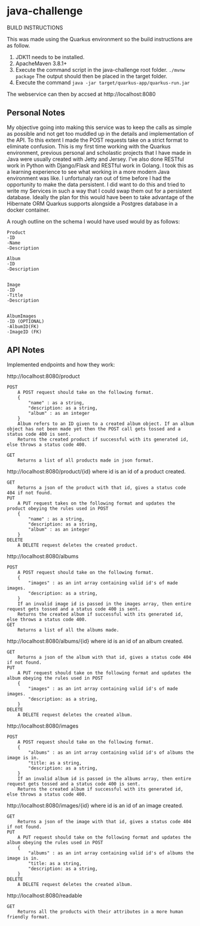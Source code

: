 # java-challenge
 
BUILD INSTRUCTIONS

This was made using the Quarkus environment so the build instructions are as follow.

1) JDK11 needs to be installed.
2) ApacheMaven 3.8.1+
3)   Execute the command script in the java-challenge root folder.	```./mvnw package``` The output should then be placed in the target folder.
4) Execute the command ```java -jar target/quarkus-app/quarkus-run.jar```

The webservice can then by accsed at http://localhost:8080


<h2>Personal Notes</h2>

My objective going into making this service was to keep the calls as simple as possible and not get too muddled up in the details and implementation of the API. To this extent I made the POST requests take on a strict format to eliminate confusion. This is my first time working with the Quarkus environment, previous personal and scholastic projects that I have made in Java were usually created with Jetty and Jersey. I've also done RESTful work in Python with Django/Flask and RESTful work in Golang. I took this as a learning experience to see what working in a more modern Java environment was like. I unfortunaly ran out of time before I had the opportunity to make the data persistent. I did want to do this and tried to write my Services in such a way that I could swap them out for a persistent database. Ideally the plan for this would have been to take advantage of the Hibernate ORM Quarkus supports alongside a Postgres database in a docker container. 


A rough outline on the schema I would have used would by as follows:

```
Product  
-ID  
-Name  
-Description  

Album  
-ID  
-Description  


Image  
-ID  
-Title  
-Description  


AlbumImages  
-ID (OPTIONAL)  
-AlbumID(FK)  
-ImageID (FK)  
```

<h2>API Notes</h2>

Implemented endpoints and how they work:

http://localhost:8080/product 
```
POST  
	A POST request should take on the following format.  
	{  
		"name" : as a string,  
		"description: as a string,  
		"album" : as an integer  
	}  
	Album refers to an ID given to a created album object. If an album object has not been made yet then the POST call gets tossed and a status code 400 is sent.
	Returns the created product if successful with its generated id, else throws a status code 400.
	
GET  
	Returns a list of all products made in json format.
```

http://localhost:8080/product/{id} where id is an id of a product created.  
```
GET 
	Returns a json of the product with that id, gives a status code 404 if not found.
PUT
	A PUT request takes on the following format and updates the product obeying the rules used in POST
	{  
		"name" : as a string,
		"description: as a string,
		"album" : as an integer
	}  
DELETE  
	A DELETE request deletes the created product.  
```

http://localhost:8080/albums  
```
POST  
	A POST request should take on the following format.  
	{  
		"images" : as an int array containing valid id's of made images.  
		"description: as a string,  
	}  
	If an invalid image id is passed in the images array, then entire request gets tossed and a status code 400 is sent.  
	Returns the created album if successful with its generated id, else throws a status code 400.  
GET  
	Returns a list of all the albums made.  
```

http://localhost:8080/albums/{id} where id is an id of an album created.  
```
GET  
	Returns a json of the album with that id, gives a status code 404 if not found.  
PUT  
	A PUT request should take on the following format and updates the album obeying the rules used in POST  
	{  
		"images" : as an int array containing valid id's of made images.  
		"description: as a string,  
	}  
DELETE  
	A DELETE request deletes the created album.  
```

http://localhost:8080/images  
```
POST  
	A POST request should take on the following format.  
	{  
		"albums" : as an int array containing valid id's of albums the image is in.  
		"title: as a string,  
		"description: as a string,  
	}  
	If an invalid album id is passed in the albums array, then entire request gets tossed and a status code 400 is sent.  
	Returns the created album if successful with its generated id, else throws a status code 400.  
```

http://localhost:8080/images/{id} where id is an id of an image created.  
```
GET  
	Returns a json of the image with that id, gives a status code 404 if not found.  
PUT  
	A PUT request should take on the following format and updates the album obeying the rules used in POST  
	{  
		"albums" : as an int array containing valid id's of albums the image is in.  
		"title: as a string,  
		"description: as a string,  
	}  
DELETE  
	A DELETE request deletes the created album.  
```

http://localhost:8080/readable
```
GET
	Returns all the products with their attributes in a more human friendly format.
```
